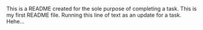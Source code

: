 This is a README created for the sole purpose of completing a task.
This is my first README file.
Running this line of text as an update for a task. Hehe...
